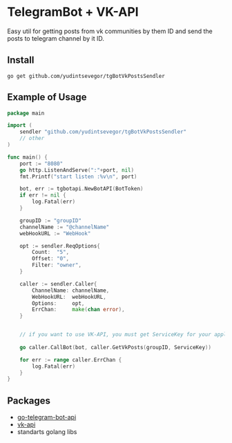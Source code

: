 # TelegramBot + VK-API
Easy util for getting posts from vk communities by them ID and send the posts to telegram channel by it ID.

## Install
`go get github.com/yudintsevegor/tgBotVkPostsSendler`

## Example of Usage
``` go
package main

import (
	sendler "github.com/yudintsevegor/tgBotVkPostsSendler"
	// other
)

func main() {
	port := "8080"
	go http.ListenAndServe(":"+port, nil)
	fmt.Printf("start listen :%v\n", port)

	bot, err := tgbotapi.NewBotAPI(BotToken)
	if err != nil {
		log.Fatal(err)
	}

	groupID := "groupID"
	channelName := "@channelName"
	webHookURL := "WebHook"

	opt := sendler.ReqOptions{
		Count:  "5",
		Offset: "0",
		Filter: "owner",
	}

	caller := sendler.Caller{
		ChannelName: channelName,
		WebHookURL:  webHookURL,
		Options:     opt,
		ErrChan:     make(chan error),
	}


    // if you want to use VK-API, you must get ServiceKey for your application
	
	go caller.CallBot(bot, caller.GetVkPosts(groupID, ServiceKey))

	for err := range caller.ErrChan {
		log.Fatal(err)
	}
}
```

## Packages
* [go-telegram-bot-api](gopkg.in/telegram-bot-api.v4)
* [vk-api](https://vk.com/dev/)
* standarts golang libs
